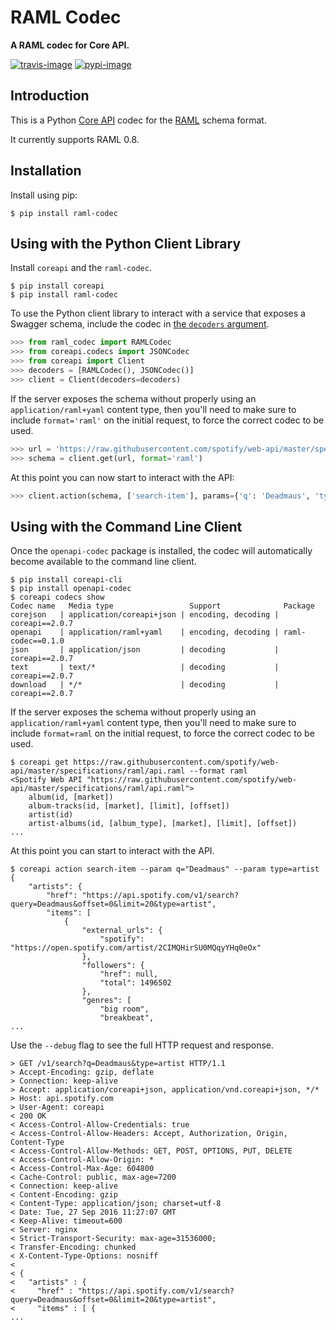 # RAML Codec

**A RAML codec for Core API.**

[![travis-image]][travis]
[![pypi-image]][pypi]

## Introduction

This is a Python [Core API][coreapi] codec for the [RAML][raml] schema format.

It currently supports RAML 0.8.

## Installation

Install using pip:

    $ pip install raml-codec

## Using with the Python Client Library

Install `coreapi` and the `raml-codec`.

    $ pip install coreapi
    $ pip install raml-codec

To use the Python client library to interact with a service that exposes a Swagger schema,
include the codec in [the `decoders` argument][decoders].

```py
>>> from raml_codec import RAMLCodec
>>> from coreapi.codecs import JSONCodec
>>> from coreapi import Client
>>> decoders = [RAMLCodec(), JSONCodec()]
>>> client = Client(decoders=decoders)
```

If the server exposes the schema without properly using an `application/raml+yaml` content type, then you'll need to make sure to include `format='raml'` on the initial request,
to force the correct codec to be used.

```py
>>> url = 'https://raw.githubusercontent.com/spotify/web-api/master/specifications/raml/api.raml'
>>> schema = client.get(url, format='raml')
```

At this point you can now start to interact with the API:

```py
>>> client.action(schema, ['search-item'], params={'q': 'Deadmaus', 'type': 'artist'})
```

## Using with the Command Line Client

Once the `openapi-codec` package is installed, the codec will automatically become available to the command line client.

    $ pip install coreapi-cli
    $ pip install openapi-codec
    $ coreapi codecs show
    Codec name   Media type                 Support              Package
    corejson   | application/coreapi+json | encoding, decoding | coreapi==2.0.7
    openapi    | application/raml+yaml    | encoding, decoding | raml-codec==0.1.0
    json       | application/json         | decoding           | coreapi==2.0.7
    text       | text/*                   | decoding           | coreapi==2.0.7
    download   | */*                      | decoding           | coreapi==2.0.7

If the server exposes the schema without properly using an `application/raml+yaml` content type, then you'll need to make sure to include `format=raml` on the initial request, to force the correct codec to be used.

    $ coreapi get https://raw.githubusercontent.com/spotify/web-api/master/specifications/raml/api.raml --format raml
    <Spotify Web API "https://raw.githubusercontent.com/spotify/web-api/master/specifications/raml/api.raml">
        album(id, [market])
        album-tracks(id, [market], [limit], [offset])
        artist(id)
        artist-albums(id, [album_type], [market], [limit], [offset])
    ...

At this point you can start to interact with the API.

    $ coreapi action search-item --param q="Deadmaus" --param type=artist
    {
        "artists": {
            "href": "https://api.spotify.com/v1/search?query=Deadmaus&offset=0&limit=20&type=artist",
            "items": [
                {
                    "external_urls": {
                        "spotify": "https://open.spotify.com/artist/2CIMQHirSU0MQqyYHq0eOx"
                    },
                    "followers": {
                        "href": null,
                        "total": 1496502
                    },
                    "genres": [
                        "big room",
                        "breakbeat",
    ...

Use the `--debug` flag to see the full HTTP request and response.

    > GET /v1/search?q=Deadmaus&type=artist HTTP/1.1
    > Accept-Encoding: gzip, deflate
    > Connection: keep-alive
    > Accept: application/coreapi+json, application/vnd.coreapi+json, */*
    > Host: api.spotify.com
    > User-Agent: coreapi
    < 200 OK
    < Access-Control-Allow-Credentials: true
    < Access-Control-Allow-Headers: Accept, Authorization, Origin, Content-Type
    < Access-Control-Allow-Methods: GET, POST, OPTIONS, PUT, DELETE
    < Access-Control-Allow-Origin: *
    < Access-Control-Max-Age: 604800
    < Cache-Control: public, max-age=7200
    < Connection: keep-alive
    < Content-Encoding: gzip
    < Content-Type: application/json; charset=utf-8
    < Date: Tue, 27 Sep 2016 11:27:07 GMT
    < Keep-Alive: timeout=600
    < Server: nginx
    < Strict-Transport-Security: max-age=31536000;
    < Transfer-Encoding: chunked
    < X-Content-Type-Options: nosniff
    <
    < {
    <   "artists" : {
    <     "href" : "https://api.spotify.com/v1/search?query=Deadmaus&offset=0&limit=20&type=artist",
    <     "items" : [ {
    ...


[travis-image]: https://secure.travis-ci.org/core-api/python-raml-codec.svg?branch=master
[travis]: http://travis-ci.org/core-api/raml-codec?branch=master
[pypi-image]: https://img.shields.io/pypi/v/raml-codec.svg
[pypi]: https://pypi.python.org/pypi/raml-codec

[coreapi]: http://www.coreapi.org/
[raml]: http://raml.org/
[decoders]: http://core-api.github.io/python-client/api-guide/client/#instantiating-a-client
